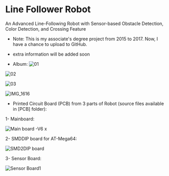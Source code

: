 # Line Follower Robot
An Advanced Line-Following Robot with Sensor-based Obstacle Detection, Color Detection, and Crossing Feature 

- Note: This is my associate's degree project from 2015 to 2017. Now, I have a chance to upload to GitHub.
- extra information will be added soon

- Album:
![01](https://github.com/MAmirEshraghi/Line_Follower_Robot/assets/92205834/aca131b1-9388-4bcc-bcc3-cee21365e084)

![02](https://github.com/MAmirEshraghi/Line_Follower_Robot/assets/92205834/e5593408-d1e9-488c-bb8d-d52b17276f61)

![03](https://github.com/MAmirEshraghi/Line_Follower_Robot/assets/92205834/ec0518a5-fd66-4bab-9c9a-81210ff24e42)

![IMG_1616](https://user-images.githubusercontent.com/92205834/236195510-de90aa34-ab7e-48bd-ad1c-4a6832ee20be.JPG)



- Printed Circuit Board (PCB) from 3 parts of Robot (source files available in [PCB] folder):

1- Mainboard:

![Main board -V6 x](https://user-images.githubusercontent.com/92205834/236179696-ad5d0133-5bc0-4f46-9cb4-d1839e6aa735.png)

2- SMDDIP board for AT-Mega64:

![SMD2DIP board](https://user-images.githubusercontent.com/92205834/236179788-1ed5fac7-2c51-4832-aa8a-da835d93afd0.png)

3- Sensor Board:

![Sensor Board1](https://user-images.githubusercontent.com/92205834/236179983-7c681a82-e5fe-4291-ae20-824395d26b92.jpg)


